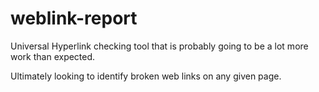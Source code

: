 # weblink-report
Universal Hyperlink checking tool that is probably going to be a lot more work than expected.

Ultimately looking to identify broken web links on any given page.
